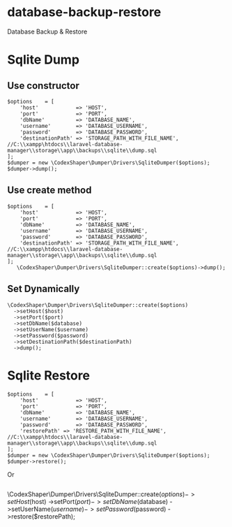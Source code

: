 # database-backup-restore
Database Backup &amp; Restore

# Sqlite Dump
## Use constructor
```
$options    = [
    'host'            => 'HOST',
    'port'            => 'PORT',
    'dbName'          => 'DATABASE_NAME',
    'username'        => 'DATABASE_USERNAME',
    'password'        => 'DATABASE_PASSWORD',
    'destinationPath' => 'STORAGE_PATH_WITH_FILE_NAME', //C:\\xampp\htdocs\\laravel-database-manager\\storage\\app\\backups\\sqlite\\dump.sql
];
$dumper = new \CodexShaper\Dumper\Drivers\SqliteDumper($options);
$dumper->dump();
```
## Use create method
```
$options    = [
    'host'            => 'HOST',
    'port'            => 'PORT',
    'dbName'          => 'DATABASE_NAME',
    'username'        => 'DATABASE_USERNAME',
    'password'        => 'DATABASE_PASSWORD',
    'destinationPath' => 'STORAGE_PATH_WITH_FILE_NAME', //C:\\xampp\htdocs\\laravel-database-manager\\storage\\app\\backups\\sqlite\\dump.sql
];
   \CodexShaper\Dumper\Drivers\SqliteDumper::create($options)->dump();
```

## Set Dynamically
```
\CodexShaper\Dumper\Drivers\SqliteDumper::create($options)
  ->setHost($host)
  ->setPort($port)
  ->setDbName($database)
  ->setUserName($username)
  ->setPassword($password)
  ->setDestinationPath($destinationPath)
  ->dump();
```
# Sqlite Restore
```
$options    = [
    'host'            => 'HOST',
    'port'            => 'PORT',
    'dbName'          => 'DATABASE_NAME',
    'username'        => 'DATABASE_USERNAME',
    'password'        => 'DATABASE_PASSWORD',
    'restorePath' => 'RESTORE_PATH_WITH_FILE_NAME', //C:\\xampp\htdocs\\laravel-database-manager\\storage\\app\\backups\\sqlite\\dump.sql
];
$dumper = new \CodexShaper\Dumper\Drivers\SqliteDumper($options);
$dumper->restore();
```
Or
```
```
\CodexShaper\Dumper\Drivers\SqliteDumper::create($options)
  ->setHost($host)
  ->setPort($port)
  ->setDbName($database)
  ->setUserName($username)
  ->setPassword($password)
  ->restore($restorePath);
```
```
